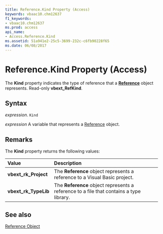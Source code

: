 ```yaml
---
title: Reference.Kind Property (Access)
keywords: vbaac10.chm12637
f1_keywords:
- vbaac10.chm12637
ms.prod: access
api_name:
- Access.Reference.Kind
ms.assetid: 51a941e2-25c5-3699-232c-c6fb90228f65
ms.date: 06/08/2017
---
```



# Reference.Kind Property (Access)

The  **Kind** property indicates the type of reference that a **[Reference](Access.Reference.md)** object represents. Read-only **vbext_RefKind**.


## Syntax

 _expression_. `Kind`

 _expression_ A variable that represents a [Reference](./Access.Reference.md) object.


## Remarks

The  **Kind** property returns the following values:



|**Value**|**Description**|
|:-----|:-----|
|**vbext_rk_Project**|The  **Reference** object represents a reference to a Visual Basic project.|
|**vbext_rk_TypeLib**|The  **Reference** object represents a reference to a file that contains a type library.|

## See also


[Reference Object](Access.Reference.md)

